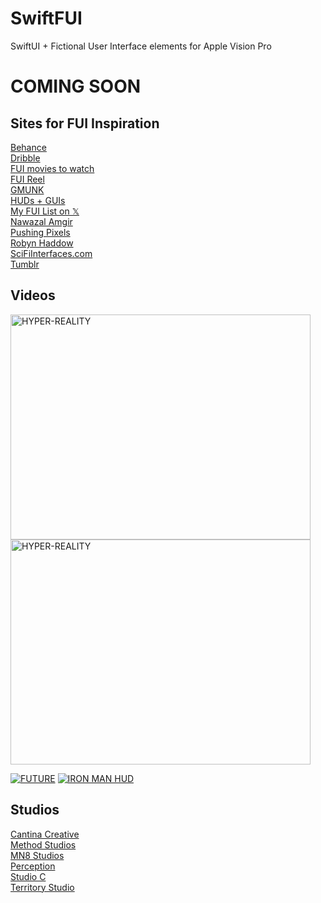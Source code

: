 # SwiftFUI
SwiftUI + Fictional User Interface elements for Apple Vision Pro

# COMING SOON  


## Sites for FUI Inspiration
[Behance](https://www.behance.net/search/projects?search=FUI&sort=appreciations)  
[Dribble](https://dribbble.com/tags/fui)  
[FUI movies to watch](https://danilab.eu/ui-ux-inspiration-movies-every-designer-should-watch/)  
[FUI Reel](https://www.schoolofmotion.com/blog/12-incredible-futuristic-ui-reels)  
[GMUNK](https://gmunk.com/Everything)  
[HUDs + GUIs](https://www.hudsandguis.com/)  
[My FUI List on 𝕏](https://x.com/i/lists/1685743116517543938)  
[Nawazal Amgir](https://nawazalamgir.com/portfolio/)   
[Pushing Pixels](https://www.pushing-pixels.org/fui/)   
[Robyn Haddow](https://www.robynhaddow.com/)  
[SciFiInterfaces.com](https://scifiinterfaces.com/)  
[Tumblr](https://sciencefictioninterfaces.tumblr.com/)  

## Videos
<a href="https://vimeo.com/166807261">
  <img src="https://i.vimeocdn.com/video/571534199-095e9569e08e4e2a03b4888a8ac59f5762687b9c108ccfb60390162a19058cc4-d_640" alt="HYPER-REALITY" width="480" height="360">
</a><a href="https://vimeo.com/864503702">
  <img src="https://i.vimeocdn.com/video/1724034701-5fdc372fbee1d8198ca39802e30ac01f5334740bd3f35b0a24f7c4e985d0b37d-d_640" alt="HYPER-REALITY" width="480" height="360">
</a>  

[![FUTURE](https://img.youtube.com/vi/hs-yH-WnjBQ/0.jpg)](https://www.youtube.com/watch?v=hs-yH-WnjBQ)
[![IRON MAN HUD](https://img.youtube.com/vi/v99Chyuyf4s/0.jpg)](https://www.youtube.com/watch?v=v99Chyuyf4s)

## Studios
[Cantina Creative](https://cantinacreative.com/film)  
[Method Studios](https://www.methodstudios.com/en/methodmade/)  
[MN8 Studios](https://mn8studio.com/project)  
[Perception](https://www.experienceperception.com/film/?_work_film=film)  
[Studio C](https://www.studiocdesign.tv/)  
[Territory Studio](https://territorystudio.com/)  

